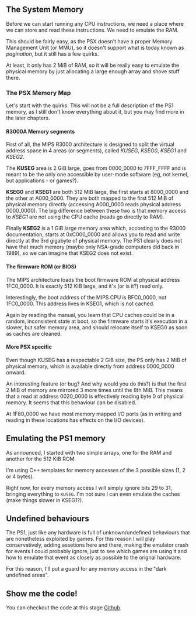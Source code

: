 ## The System Memory

Before we can start running any CPU instructions, we need a place where we can
store and read these instructions. We need to emulate the RAM.

This should be fairly easy, as the PSX doesn't have a proper Memory Management
Unit (or MMU), so it doesn't support what is today known as *pagination*, but
it still has a few quirks.

At least, it only has 2 MiB of RAM, so it will be really easy to emulate the
physical memory by just allocating a large enough array and shove stuff there.

### The PSX Memory Map

Let's start with the quirks. This will not be a full description of the PS1
memory, as I still don't know everything about it, but you may find more in the
later chapters.

#### R3000A Memory segments

First of all, the MIPS R3000 architecture is designed to split the virtual
address space in 4 areas (or segments), called *KUSEG*, *KSEG0*, *KSEG1* and
*KSEG2*.

The **KUSEG** area is 2 GiB large, goes from 0000_0000 to 7FFF_FFFF and is meant
to be the only one accessible by user-mode software (eg, not kernel, but
applications - or games?).

**KSEG0** and **KSEG1** are both 512 MiB large, the first starts at 8000_0000
and the other at A000_0000. They are both mapped to the first 512 MiB of
physical memory directly (accessing A000_0000 reads physical address 0000_0000).
The big difference between these two is that memory access to *KSEG1* are not
using the CPU cache (reads go directly to RAM).

Finally **KSEG2** is a 1 GiB large memory area which, according to the R3000
documentation, starts at 0xC000_0000 and allows you to read and write directly
at the 3rd gigabyte of physical memory. The PS1 clearly does not have that much
memory (maybe only NSA-grade computers did back in 1989), so we can imagine that
KSEG2 does not exist.

#### The firmware ROM (or BIOS)

The MIPS architecture loads the boot firmware ROM at physical address 1FC0_0000.
It is exactly 512 KiB large, and it's (or is it?) read only.

Interestingly, the boot address of the MIPS CPU is BFC0_0000, not 1FC0_0000.
This address lives in KSEG1, which is not cached.

Again by reading the manual, you learn that CPU caches could be in a random,
inconsistent state at boot, so the firmware starts it's execution in a slower,
but safer memory area, and should relocate itself to KSEG0 as soon as caches
are cleaned.

#### More PSX specific

Even though KUSEG has a respectable 2 GiB size, the PS only has 2 MiB of
physical memory, which is available directly from address 0000_0000 onward.

An interesting feature (or bug? And why would you do this?) is that the first
2 MiB of memory are mirrored 3 more times until the 8th MiB. This means that
a read at address 0020_0000 is effectively reading byte 0 of physical memory.
It seems that this behaviour can be disabled.

At 1F80_0000 we have most memory mapped I/O ports (as in writing and reading in
these locations has effects on the I/O devices).

## Emulating the PS1 memory

As announced, I started with two simple arrays, one for the RAM and another for
the 512 KiB ROM.

I'm using C++ templates for memory accesses of the 3 possible sizes (1, 2 or 4
bytes).

Right now, for every memory access I will simply ignore bits 29 to 31, bringing
everything to `KUSEG`. I'm not sure I can even emulate the caches (make things
slower in KSEG1?).

## Undefined behaviours

The PS1, just like any hardware is full of unknown/undefined behaviours that are
nonetheless exploited by games. For this reason I will play conservatively,
adding assetions here and there, making the emulator crash for events I could
probably ignore, just to see which games are using it and how to emulate that
event as closely as possible to the orignal hardware.

For this reason, I'll put a guard for any memory access in the "dark undefined
areas".

## Show me the code!

You can checkout the code at this stage [Github](https://github.com/aomega08/psemu/tree/9757e72828d13fa616b9e0bb804912c9f4f30df8).
